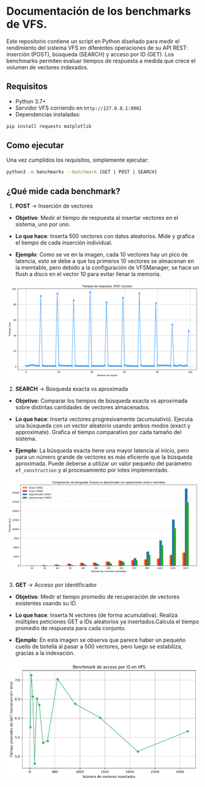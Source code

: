 # Documentación de los benchmarks de VFS.

Este repositorio contiene un script en Python diseñado para medir el rendimiento del sistema VFS en diferentes operaciones de su API REST: inserción (POST), búsqueda (SEARCH) y acceso por ID (GET). Los benchmarks permiten evaluar tiempos de respuesta a medida que crece el volumen de vectores indexados.

## Requisitos
- Python 3.7+
- Servidor VFS corriendo en ```http://127.0.0.1:9001```
- Dependencias instaladas:
```bash
pip install requests matplotlib
```
## Como ejecutar
Una vez cumplidos los requisitos, simplemente ejecutar:

```bash
python3 -m benchmarks --benchmark [GET | POST | SEARCH]
```

## ¿Qué mide cada benchmark?

1. **POST** → Inserción de vectores

- **Objetivo**: Medir el tiempo de respuesta al insertar vectores en el sistema, uno por uno.

- **Lo que hace**: Inserta 500 vectores con datos aleatorios. Mide y grafica el tiempo de cada inserción individual.

- **Ejemplo**: Como se ve en la imagen, cada 10 vectores hay un pico de latencia, esto se debe a que los primeros 10 vectores se almacenan en la memtable, pero debido a la configuración de VFSManager, se hace un flush a disco en el vector 10 para evitar llenar la memoria.

![Resultado de POST](../imgs/quantized/post_benchmark.png)


2. **SEARCH** → Búsqueda exacta vs aproximada

- **Objetivo**: Comparar los tiempos de búsqueda exacta vs aproximada sobre distintas cantidades de vectores almacenados.

- **Lo que hace**: Inserta vectores progresivamente (acumulativo). Ejecuta una búsqueda con un vector aleatorio usando ambos modos (exact y approximate). Grafica el tiempo comparativo por cada tamaño del sistema.

- **Ejemplo**: La búsqueda exacta tiene una mayor latencia al inicio, pero para un número grande de vectores es más eficiente que la búsqueda aproximada. Puede deberse a utilizar un valor pequeño del parámetro `ef_construction` y al procesamiento por lotes implementado.

![Resultado de SEARCH](../imgs/quantized/search_benchmark.png)

3. **GET** → Acceso por identificador

- **Objetivo**: Medir el tiempo promedio de recuperación de vectores existentes usando su ID.

- **Lo que hace**: Inserta N vectores (de forma acumulativa). Realiza múltiples peticiones GET a IDs aleatorios ya insertados.Calcula el tiempo promedio de respuesta para cada conjunto.

- **Ejemplo**: En esta imagen se observa que parece haber un pequeño cuello de botella al pasar a 500 vectores, pero luego se estabiliza, gracias a la indexación.

![Resultado de GET](../imgs/quantized/get_benchmark.png)
